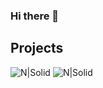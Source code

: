 ### Hi there 👋

<!--
**LMW90/LMW90** is a ✨ _special_ ✨ repository because its `README.md` (this file) appears on your GitHub profile.

Here are some ideas to get you started:

- 🔭 I’m currently working on ...
- 🌱 I’m currently learning ...
- 👯 I’m looking to collaborate on ...
- 🤔 I’m looking for help with ...
- 💬 Ask me about ...
- 📫 How to reach me: ...
- 😄 Pronouns: ...
- ⚡ Fun fact: ...
-->

## Projects
![N|Solid](https://img.shields.io/static/v1?label=|&message=HTML5&color=23555f&style=plastic&logo=html5)
![N|Solid](https://img.shields.io/static/v1?label=|&message=HTML5&color=23555f&style=plastic&logo=css3)
